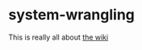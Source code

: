 system-wrangling
================

This is really all about [the wiki](https://github.com/deadmoose/system-wrangling/wiki)
